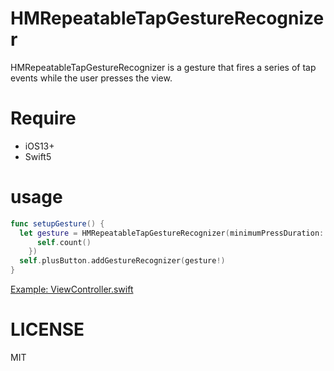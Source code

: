 HMRepeatableTapGestureRecognizer
====

HMRepeatableTapGestureRecognizer is a gesture that fires a series of tap events while the user presses the view.

# Require

- iOS13+
- Swift5

# usage

```Swift
func setupGesture() {
  let gesture = HMRepeatableTapGestureRecognizer(minimumPressDuration: minimumDuration, repeatInterval: repeatInterval, numberOfTouchRequired: 1, action: { gesture in
      self.count()
    })
  self.plusButton.addGestureRecognizer(gesture!)
}
```

[Example: ViewController.swift](https://github.com/hmuronaka/HMRepeatableTapGestureRecognizer/blob/main/HMRepeatableTapGestureRecognizerExample/HMRepeatableTapGestureRecognizerExample/ViewController.swift#L39)

# LICENSE

MIT
